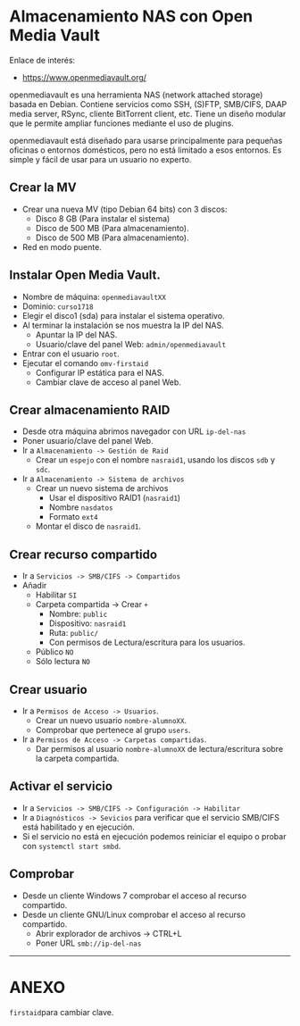 

# Almacenamiento NAS con Open Media Vault

Enlace de interés:
* https://www.openmediavault.org/

openmediavault es una herramienta NAS (network attached storage) basada en Debian.
Contiene servicios como SSH, (S)FTP, SMB/CIFS, DAAP media server, RSync, cliente
BitTorrent client, etc. Tiene un diseño modular que le permite ampliar funciones
mediante el uso de plugins.

openmediavault está diseñado para usarse principalmente para pequeñas oficinas o
entornos domésticos, pero no está limitado a esos entornos.
Es simple y fácil de usar para un usuario no experto.

## Crear la MV

* Crear una nueva MV (tipo Debian 64 bits) con 3 discos:
    * Disco 8 GB (Para instalar el sistema)
    * Disco de 500 MB (Para almacenamiento).
    * Disco de 500 MB (Para almacenamiento).
* Red en modo puente.

## Instalar Open Media Vault.

* Nombre de máquina: `openmediavaultXX`
* Dominio: `curso1718`
* Elegir el disco1 (sda) para instalar el sistema operativo.
* Al terminar la instalación se nos muestra la IP del NAS.
    * Apuntar la IP del NAS.
    * Usuario/clave del panel Web: `admin/openmediavault`
* Entrar con el usuario `root`.
* Ejecutar el comando `omv-firstaid`
    * Configurar IP estática para el NAS.
    * Cambiar clave de acceso al panel Web.

## Crear almacenamiento RAID

* Desde otra máquina abrimos navegador con URL `ip-del-nas`
* Poner usuario/clave del panel Web.
* Ir a `Almacenamiento -> Gestión de Raid`
    * Crear un `espejo` con el nombre `nasraid1`, usando los discos `sdb` y `sdc`.
* Ir a `Almacenamiento -> Sistema de archivos`
    * Crear un nuevo sistema de archivos
        * Usar el dispositivo RAID1 (`nasraid1`)
        * Nombre `nasdatos`
        * Formato `ext4`
    * Montar el disco de `nasraid1`.

## Crear recurso compartido

* Ir a `Servicios -> SMB/CIFS -> Compartidos`
* Añadir
    * Habilitar `SI`
    * Carpeta compartida -> Crear `+`
        * Nombre: `public`
        * Dispositivo: `nasraid1`
        * Ruta: `public/`
        * Con permisos de Lectura/escritura para los usuarios.
    * Público `NO`
    * Sólo lectura `NO`

## Crear usuario

* Ir a `Permisos de Acceso -> Usuarios`.
    * Crear un nuevo usuario `nombre-alumnoXX`.
    * Comprobar que pertenece al grupo `users`.
* Ir a `Permisos de Acceso -> Carpetas compartidas`.
    * Dar permisos al usuario `nombre-alumnoXX` de lectura/escritura sobre la carpeta compartida.

## Activar el servicio

* Ir a `Servicios -> SMB/CIFS -> Configuración -> Habilitar`
* Ir a `Diagnósticos -> Sevicios` para verificar que el servicio SMB/CIFS está habilitado y en ejecución.
* Si el servicio no está en ejecución podemos reiniciar el equipo o probar con `systemctl start smbd`.

## Comprobar

* Desde un cliente Windows 7 comprobar el acceso al recurso compartido.
* Desde un cliente GNU/Linux comprobar el acceso al recurso compartido.
    * Abrir explorador de archivos -> CTRL+L
    * Poner URL `smb://ip-del-nas`

---

# ANEXO

`firstaid`para cambiar clave.
